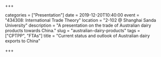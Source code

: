 +++

categories = ["Presentation"]
date = 2019-12-20T10:40:00
event = "434308: International Trade Theory"
location = "2-102 @ Shanghai Sanda University"
description = "A presentation on the trade of Australian dairy products towards China."
slug = "australian-dairy-products"
tags = ["CPTPP", "FTAs"]
title = "Current status and outlook of Australian dairy exports to China"

+++
